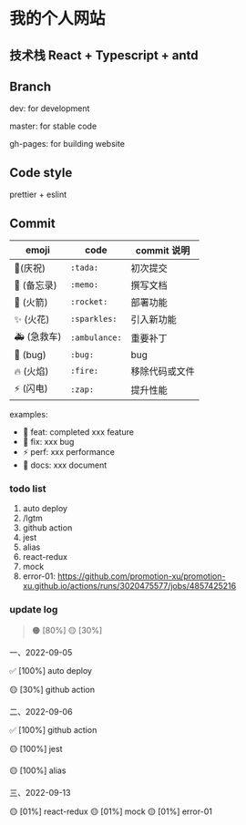 # 我的个人网站

## 技术栈 React + Typescript + antd

## Branch

dev: for development

master: for stable code

gh-pages: for building website

## Code style

prettier + eslint

## Commit

| emoji       | code          | commit 说明    |
| ----------- | ------------- | -------------- |
| 🎉(庆祝)    | `:tada:`      | 初次提交       |
| 📝 (备忘录) | `:memo:`      | 撰写文档       |
| 🚀 (火箭)   | `:rocket:`    | 部署功能       |
| ✨ (火花)   | `:sparkles:`  | 引入新功能     |
| 🚑 (急救车) | `:ambulance:` | 重要补丁       |
| 🐛 (bug)    | `:bug:`       | bug            |
| 🔥 (火焰)   | `:fire:`      | 移除代码或文件 |
| ⚡ (闪电)   | `:zap:`       | 提升性能       |

examples:

- :rocket: feat: completed xxx feature
- :bug: fix: xxx bug
- :zap: perf: xxx performance
- :memo: docs: xxx document

### todo list

1. auto deploy
2. /lgtm
3. github action
4. jest
5. alias
6. react-redux
7. mock
8. error-01: https://github.com/promotion-xu/promotion-xu.github.io/actions/runs/3020475577/jobs/4857425216

### update log

> 🟠 [80%]
> 🟡 [30%]

一、2022-09-05

✅ [100%] auto deploy

🟡 [30%] github action

二、2022-09-06

✅ [100%] github action

🟡 [100%] jest

🟡 [100%] alias

三、2022-09-13

🟡 [01%] react-redux
🟡 [01%] mock
🟡 [01%] error-01
